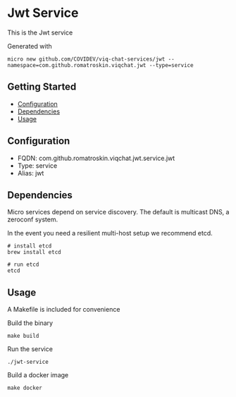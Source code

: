 # Jwt Service

This is the Jwt service

Generated with

```
micro new github.com/COVIDEV/viq-chat-services/jwt --namespace=com.github.romatroskin.viqchat.jwt --type=service
```

## Getting Started

- [Configuration](#configuration)
- [Dependencies](#dependencies)
- [Usage](#usage)

## Configuration

- FQDN: com.github.romatroskin.viqchat.jwt.service.jwt
- Type: service
- Alias: jwt

## Dependencies

Micro services depend on service discovery. The default is multicast DNS, a zeroconf system.

In the event you need a resilient multi-host setup we recommend etcd.

```
# install etcd
brew install etcd

# run etcd
etcd
```

## Usage

A Makefile is included for convenience

Build the binary

```
make build
```

Run the service
```
./jwt-service
```

Build a docker image
```
make docker
```